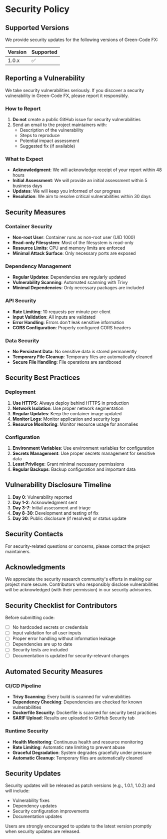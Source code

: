 # Security Policy

## Supported Versions

We provide security updates for the following versions of Green-Code FX:

| Version | Supported          |
| ------- | ------------------ |
| 1.0.x   | :white_check_mark: |

## Reporting a Vulnerability

We take security vulnerabilities seriously. If you discover a security vulnerability in Green-Code FX, please report it responsibly.

### How to Report

1. **Do not** create a public GitHub issue for security vulnerabilities
2. Send an email to the project maintainers with:
   - Description of the vulnerability
   - Steps to reproduce
   - Potential impact assessment
   - Suggested fix (if available)

### What to Expect

- **Acknowledgment**: We will acknowledge receipt of your report within 48 hours
- **Initial Assessment**: We will provide an initial assessment within 5 business days
- **Updates**: We will keep you informed of our progress
- **Resolution**: We aim to resolve critical vulnerabilities within 30 days

## Security Measures

### Container Security

- **Non-root User**: Container runs as non-root user (UID 1000)
- **Read-only Filesystem**: Most of the filesystem is read-only
- **Resource Limits**: CPU and memory limits are enforced
- **Minimal Attack Surface**: Only necessary ports are exposed

### Dependency Management

- **Regular Updates**: Dependencies are regularly updated
- **Vulnerability Scanning**: Automated scanning with Trivy
- **Minimal Dependencies**: Only necessary packages are included

### API Security

- **Rate Limiting**: 10 requests per minute per client
- **Input Validation**: All inputs are validated
- **Error Handling**: Errors don't leak sensitive information
- **CORS Configuration**: Properly configured CORS headers

### Data Security

- **No Persistent Data**: No sensitive data is stored permanently
- **Temporary File Cleanup**: Temporary files are automatically cleaned
- **Secure File Handling**: File operations are sandboxed

## Security Best Practices

### Deployment

1. **Use HTTPS**: Always deploy behind HTTPS in production
2. **Network Isolation**: Use proper network segmentation
3. **Regular Updates**: Keep the container image updated
4. **Monitor Logs**: Monitor application and security logs
5. **Resource Monitoring**: Monitor resource usage for anomalies

### Configuration

1. **Environment Variables**: Use environment variables for configuration
2. **Secrets Management**: Use proper secrets management for sensitive data
3. **Least Privilege**: Grant minimal necessary permissions
4. **Regular Backups**: Backup configuration and important data

## Vulnerability Disclosure Timeline

1. **Day 0**: Vulnerability reported
2. **Day 1-2**: Acknowledgment sent
3. **Day 3-7**: Initial assessment and triage
4. **Day 8-30**: Development and testing of fix
5. **Day 30**: Public disclosure (if resolved) or status update

## Security Contacts

For security-related questions or concerns, please contact the project maintainers.

## Acknowledgments

We appreciate the security research community's efforts in making our project more secure. Contributors who responsibly disclose vulnerabilities will be acknowledged (with their permission) in our security advisories.

## Security Checklist for Contributors

Before submitting code:

- [ ] No hardcoded secrets or credentials
- [ ] Input validation for all user inputs
- [ ] Proper error handling without information leakage
- [ ] Dependencies are up to date
- [ ] Security tests are included
- [ ] Documentation is updated for security-relevant changes

## Automated Security Measures

### CI/CD Pipeline

- **Trivy Scanning**: Every build is scanned for vulnerabilities
- **Dependency Checking**: Dependencies are checked for known vulnerabilities
- **Dockerfile Security**: Dockerfile is scanned for security best practices
- **SARIF Upload**: Results are uploaded to GitHub Security tab

### Runtime Security

- **Health Monitoring**: Continuous health and resource monitoring
- **Rate Limiting**: Automatic rate limiting to prevent abuse
- **Graceful Degradation**: System degrades gracefully under pressure
- **Automatic Cleanup**: Temporary files are automatically cleaned

## Security Updates

Security updates will be released as patch versions (e.g., 1.0.1, 1.0.2) and will include:

- Vulnerability fixes
- Dependency updates
- Security configuration improvements
- Documentation updates

Users are strongly encouraged to update to the latest version promptly when security updates are released.
